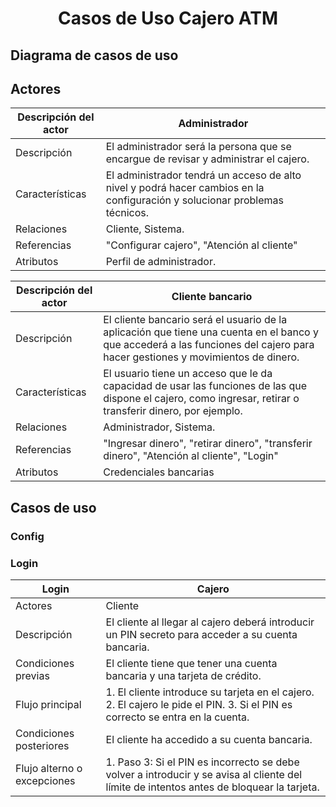 <div align="justify">

# <div align="center">Casos de Uso Cajero ATM</div>

## Diagrama de casos de uso

## Actores
| Descripción del actor | Administrador |
| ---                   | ---           |
| Descripción           | El administrador será la persona que se encargue de revisar y administrar el cajero. |
| Características       | El administrador tendrá un acceso de alto nivel y podrá hacer cambios en la configuración y solucionar problemas técnicos. |
| Relaciones            | Cliente, Sistema. |
| Referencias           | "Configurar cajero", "Atención al cliente" |
| Atributos             | Perfil de administrador. |

| Descripción del actor | Cliente bancario |
| ---                   | ---              |
| Descripción           | El cliente bancario será el usuario de la aplicación que tiene una cuenta en el banco y que accederá a las funciones del cajero para hacer gestiones y movimientos de dinero. |
| Características       | El usuario tiene un acceso que le da capacidad de usar las funciones de las que dispone el cajero, como ingresar, retirar o transferir dinero, por ejemplo. |
| Relaciones            | Administrador, Sistema. |
| Referencias           | "Ingresar dinero", "retirar dinero", "transferir dinero", "Atención al cliente", "Login" |
| Atributos             | Credenciales bancarias |

## Casos de uso

### Config
### Login
| Login | Cajero |
| ---   | ---    |
| Actores | Cliente |
| Descripción | El cliente al llegar al cajero deberá introducir un PIN secreto para acceder a su cuenta bancaria. |
| Condiciones previas | El cliente tiene que tener una cuenta bancaria y una tarjeta de crédito. |
| Flujo principal | 1. El cliente introduce su tarjeta en el cajero. 2. El cajero le pide el PIN. 3. Si el PIN es correcto se entra en la cuenta. |
| Condiciones posteriores | El cliente ha accedido a su cuenta bancaria. |
| Flujo alterno o excepciones | 1. Paso 3: Si el PIN es incorrecto se debe volver a introducir y se avisa al cliente del límite de intentos antes de bloquear la tarjeta. |

###

</div>